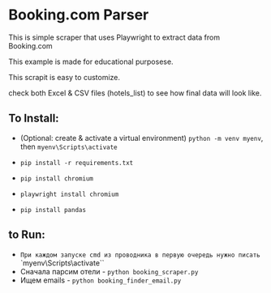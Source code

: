 # Booking.com Parser

This is simple scraper that uses Playwright to extract data from Booking.com

This example is made for educational purposese.

This scrapit is easy to customize.

check both Excel & CSV files (hotels_list) to see how final data will look like. 

## To Install:
- (Optional: create & activate a virtual environment) `python -m venv myenv`, then `myenv\Scripts\activate`

- `pip install -r requirements.txt`
- `pip install chromium`
- `playwright install chromium`
- `pip install pandas`

## to Run:
- `При каждом запуске cmd из проводника в первую очередь нужно писать` `myenv\Scripts\activate``
- Сначала парсим отели - `python booking_scraper.py`
- Ищем emails - `python booking_finder_email.py` 


